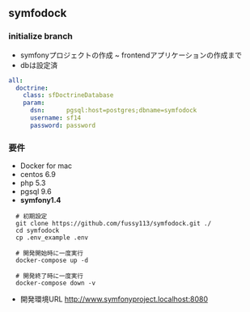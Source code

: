 ## symfodock

### initialize branch

* symfonyプロジェクトの作成 ~ frontendアプリケーションの作成まで
* dbは設定済

```workspace/config/databases.yml
all:
  doctrine:
    class: sfDoctrineDatabase
    param:
      dsn:      pgsql:host=postgres;dbname=symfodock
      username: sf14
      password: password
```

### 要件
- Docker for mac
- centos 6.9
- php 5.3
- pgsql 9.6
- **symfony1.4**

```
  # 初期設定
  git clone https://github.com/fussy113/symfodock.git ./
  cd symfodock
  cp .env_example .env

  # 開発開始時に一度実行
  docker-compose up -d

  # 開発終了時に一度実行
  docker-compose down -v
```

* 開発環境URL
http://www.symfonyproject.localhost:8080